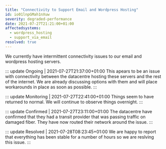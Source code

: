 ```yaml
---
title: "Connectivity to Support Email and Wordpress Hosting"
id: io01lnpGMah1nXuw
severity: degraded-performance
date: 2021-07-27T21:21:00+01:00
affectedsystems:
  - wordpress_hosting
  - support_via_email
resolved: true
---
```

We currently have intermittent connectivity issues to our email and wordpress hosting servers. 

::: update Ongoing | 2021-07-27T21:37:00+01:00
This apears to be an issue with connectivity between the datacentre hosting these servers and the rest of the internet. We are already discussing options with them and will place workarounds in place as soon as possible.
:::

::: update Monitoring | 2021-07-27T22:41:00+01:00
Things seem to have returned to normal. We will continue to observe things overnight.
:::

::: update Confirmed | 2021-07-27T23:11:00+01:00
The datacentre have confirmed that they had a transit provider that was passing traffic on damaged fiber.  They have now routed their network around the issue.
:::

::: update Resolved | 2021-07-28T08:23:45+01:00
We are happy to report that everything has been stable for a number of hours so we are reslving this issue.
:::

